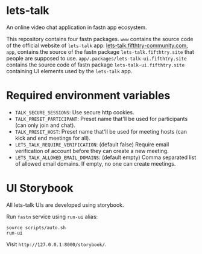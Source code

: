 # lets-talk

An online video chat application in fastn app ecosystem.

This repository contains four fastn packages. `www` contains the source code
of the official website of `lets-talk` app: 
[lets-talk.fifthtry-community.com](https://lets-talk.fifthtry-community.com),
`app`, contains the source of the fastn package `lets-talk.fifthtry.site` that 
people are supposed to use. `app/.packages/lets-talk-ui.fifthtry.site` contains 
the source code of fastn package `lets-talk-ui.fifthtry.site` containing UI 
elements used by the `lets-talk` app.



# Required environment variables

- `TALK_SECURE_SESSIONS`: Use secure http cookies.
- `TALK_PRESET_PARTICIPANT`: Preset name that'll be used for participants (can only join and chat).
- `TALK_PRESET_HOST`: Preset name that'll be used for meeting hosts (can kick and end meetings for all).
- `LETS_TALK_REQUIRE_VERIFICATION`: (default false) Require email verification of account before they can create a new meeting.
- `LETS_TALK_ALLOWED_EMAIL_DOMAINS`: (default empty) Comma separated list of allowed email domains. If empty, no one can create meetings.


# UI Storybook

All lets-talk UIs are developed using storybook.  

Run `fastn` service using `run-ui` alias: 

```shell
source scripts/auto.sh
run-ui
```

Visit `http://127.0.0.1:8000/storybook/`.
